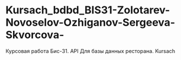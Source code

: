 Kursach_bdbd_BIS31-Zolotarev-Novoselov-Ozhiganov-Sergeeva-Skvorcova-
====================================================================
Курсовая работа Бис-31. API Для базы данных ресторана.
Kursach
